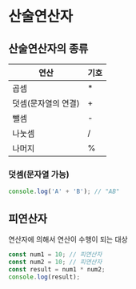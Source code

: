 # 산술연산자

## 산술연산자의 종류

| 연산                | 기호 |
| ------------------- | ---- |
| 곱셈                | \*   |
| 덧셈(문자열의 연결) | +    |
| 뺄셈                | -    |
| 나눗셈              | /    |
| 나머지              | %    |

### 덧셈(문자열 가능)

```js
console.log('A' + 'B'); // "AB"
```

## 피연산자

연산자에 의해서 연산이 수행이 되는 대상

```js
const num1 = 10; // 피연산자
const num2 = 10; // 피연산자
const result = num1 * num2;
console.log(result);
```
